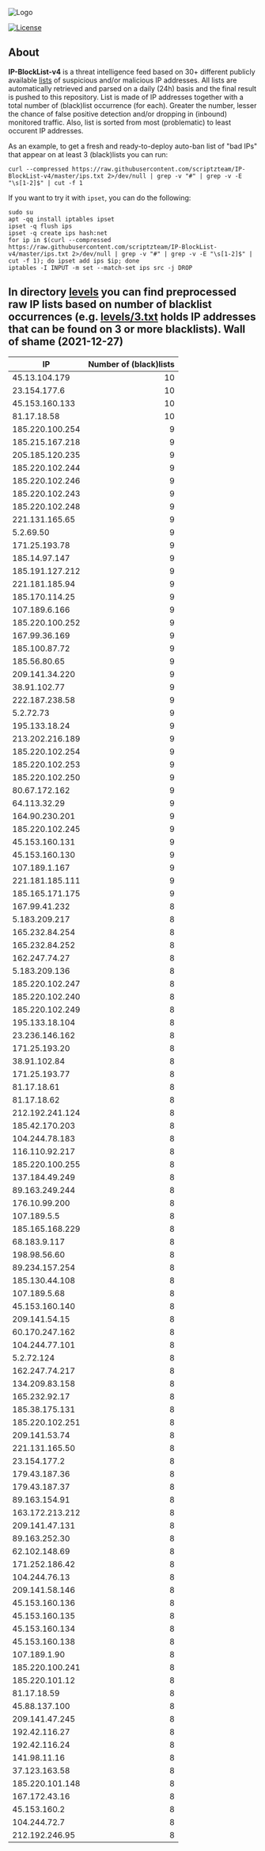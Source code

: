 ![Logo](https://i.imgur.com/PyKLAe7.png)

[![License](https://img.shields.io/badge/license-The_Unlicense-red.svg)](https://unlicense.org/)

About
----

**IP-BlockList-v4** is a threat intelligence feed based on 30+ different publicly available [lists](https://github.com/stamparm/maltrail) of suspicious and/or malicious IP addresses. All lists are automatically retrieved and parsed on a daily (24h) basis and the final result is pushed to this repository. List is made of IP addresses together with a total number of (black)list occurrence (for each). Greater the number, lesser the chance of false positive detection and/or dropping in (inbound) monitored traffic. Also, list is sorted from most (problematic) to least occurent IP addresses.

As an example, to get a fresh and ready-to-deploy auto-ban list of "bad IPs" that appear on at least 3 (black)lists you can run:

```
curl --compressed https://raw.githubusercontent.com/scriptzteam/IP-BlockList-v4/master/ips.txt 2>/dev/null | grep -v "#" | grep -v -E "\s[1-2]$" | cut -f 1
```

If you want to try it with `ipset`, you can do the following:

```
sudo su
apt -qq install iptables ipset
ipset -q flush ips
ipset -q create ips hash:net
for ip in $(curl --compressed https://raw.githubusercontent.com/scriptzteam/IP-BlockList-v4/master/ips.txt 2>/dev/null | grep -v "#" | grep -v -E "\s[1-2]$" | cut -f 1); do ipset add ips $ip; done
iptables -I INPUT -m set --match-set ips src -j DROP
```

In directory [levels](levels) you can find preprocessed raw IP lists based on number of blacklist occurrences (e.g. [levels/3.txt](levels/3.txt) holds IP addresses that can be found on 3 or more blacklists).
Wall of shame (2021-12-27)
----

|IP|Number of (black)lists|
|---|--:|
45.13.104.179|10
23.154.177.6|10
45.153.160.133|10
81.17.18.58|10
185.220.100.254|9
185.215.167.218|9
205.185.120.235|9
185.220.102.244|9
185.220.102.246|9
185.220.102.243|9
185.220.102.248|9
221.131.165.65|9
5.2.69.50|9
171.25.193.78|9
185.14.97.147|9
185.191.127.212|9
221.181.185.94|9
185.170.114.25|9
107.189.6.166|9
185.220.100.252|9
167.99.36.169|9
185.100.87.72|9
185.56.80.65|9
209.141.34.220|9
38.91.102.77|9
222.187.238.58|9
5.2.72.73|9
195.133.18.24|9
213.202.216.189|9
185.220.102.254|9
185.220.102.253|9
185.220.102.250|9
80.67.172.162|9
64.113.32.29|9
164.90.230.201|9
185.220.102.245|9
45.153.160.131|9
45.153.160.130|9
107.189.1.167|9
221.181.185.111|9
185.165.171.175|9
167.99.41.232|8
5.183.209.217|8
165.232.84.254|8
165.232.84.252|8
162.247.74.27|8
5.183.209.136|8
185.220.102.247|8
185.220.102.240|8
185.220.102.249|8
195.133.18.104|8
23.236.146.162|8
171.25.193.20|8
38.91.102.84|8
171.25.193.77|8
81.17.18.61|8
81.17.18.62|8
212.192.241.124|8
185.42.170.203|8
104.244.78.183|8
116.110.92.217|8
185.220.100.255|8
137.184.49.249|8
89.163.249.244|8
176.10.99.200|8
107.189.5.5|8
185.165.168.229|8
68.183.9.117|8
198.98.56.60|8
89.234.157.254|8
185.130.44.108|8
107.189.5.68|8
45.153.160.140|8
209.141.54.15|8
60.170.247.162|8
104.244.77.101|8
5.2.72.124|8
162.247.74.217|8
134.209.83.158|8
165.232.92.17|8
185.38.175.131|8
185.220.102.251|8
209.141.53.74|8
221.131.165.50|8
23.154.177.2|8
179.43.187.36|8
179.43.187.37|8
89.163.154.91|8
163.172.213.212|8
209.141.47.131|8
89.163.252.30|8
62.102.148.69|8
171.252.186.42|8
104.244.76.13|8
209.141.58.146|8
45.153.160.136|8
45.153.160.135|8
45.153.160.134|8
45.153.160.138|8
107.189.1.90|8
185.220.100.241|8
185.220.101.12|8
81.17.18.59|8
45.88.137.100|8
209.141.47.245|8
192.42.116.27|8
192.42.116.24|8
141.98.11.16|8
37.123.163.58|8
185.220.101.148|8
167.172.43.16|8
45.153.160.2|8
104.244.72.7|8
212.192.246.95|8
